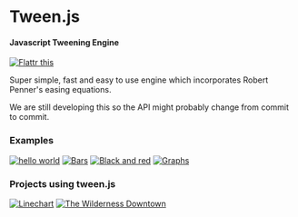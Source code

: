 Tween.js
========

#### Javascript Tweening Engine ####

[![Flattr this](http://api.flattr.com/button/button-compact-static-100x17.png)](https://flattr.com/thing/45014/tween-js)

Super simple, fast and easy to use engine which incorporates Robert Penner's easing equations.

We are still developing this so the API might probably change from commit to commit.

### Examples ###

[![hello world](http://sole.github.com/tween.js/assets/examples/00_hello_world.png)](http://sole.github.com/tween.js/examples/00_hello_world.html)
[![Bars](http://sole.github.com/tween.js/assets/examples/01_bars.png)](http://sole.github.com/tween.js/examples/01_bars.html)
[![Black and red](http://sole.github.com/tween.js/assets/examples/02_black_and_red.png)](http://sole.github.com/tween.js/examples/02_black_and_red.html)
[![Graphs](http://sole.github.com/tween.js/assets/examples/03_graphs.png)](http://sole.github.com/tween.js/examples/03_graphs.html)

### Projects using tween.js ###

[![Linechart](http://github.com/sole/sole.github.com/raw/master/tween.js/assets/projects/00_linechart.png)](http://dejavis.org/linechart)
[![The Wilderness Downtown](http://github.com/sole/sole.github.com/raw/master/tween.js/assets/projects/01_wilderness.png)](http://thewildernessdowntown.com/)
